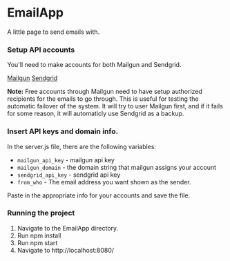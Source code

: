 # EmailApp
A little page to send emails with.

### Setup API accounts ###
You'll need to make accounts for both Mailgun and Sendgrid.

[Mailgun](https://www.mailgun.com/)
[Sendgrid](https://sendgrid.com/)

**Note:** Free accounts through Mailgun need to have setup authorized recipients for the emails to go through.
This is useful for testing the automatic failover of the system. It will try to user Mailgun first, and if it fails for some reason, it will automaticly use Sendgrid as a backup. 

### Insert API keys and domain info. ###

In the server.js file, there are the following variables:

- `mailgun_api_key` - mailgun api key
- `mailgun_domain` - the domain string that mailgun assigns your account
- `sendgrid_api_key` - sendgrid api key
- `from_who` - The email address you want shown as the sender.

Paste in the appropriate info for your accounts and save the file.

### Running the project ###

1. Navigate to the EmailApp directory.
2. Run npm install
3. Run npm start
4. Navigate to http://localhost:8080/